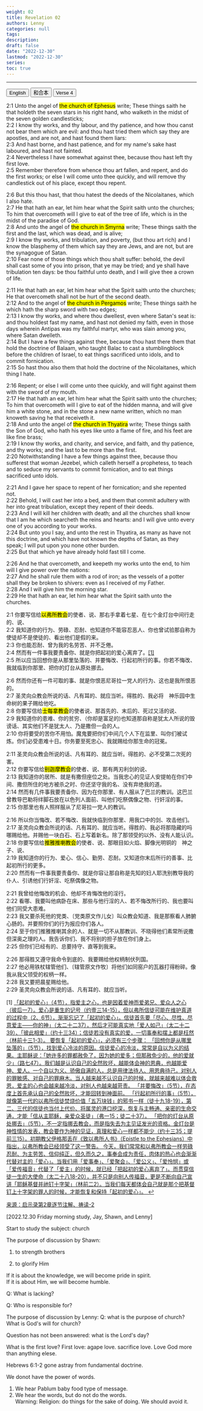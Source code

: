 ```yaml
---
weight: 02
title: Revelation 02
authors: Lenny
categories: null
tags: 
description: 
draft: false
date: "2022-12-30"
lastmod: "2022-12-30"
series:
toc: true
---
```



<!--more-->
---

<!-- Tab links -->
<div class="tab">
  <button class="tablinks active" onclick="tablabel(event, 'english')">English</button>
  <button class="tablinks" onclick="tablabel(event, 'chinese')">和合本</button>
  <button class="tablinks" onclick="tablabel(event, 'verse1')">Verse 4</button>
  
</div>

<!-- Tab content -->
<div id="english" class="tabcontent" style="display:block">

2:1 Unto the angel of <mark class = "lemon">the church of Ephesus</mark> write; These things saith he that holdeth the seven stars in his right hand, who walketh in the midst of the seven golden candlesticks;  
2:2 I know thy works, and thy labour, and thy patience, and how thou canst not bear them which are evil: and thou hast tried them which say they are apostles, and are not, and hast found them liars:  
2:3 And hast borne, and hast patience, and for my name's sake hast laboured, and hast not fainted.  
2:4 Nevertheless I have somewhat against thee, because thou hast left thy first love.  
2:5 Remember therefore from whence thou art fallen, and repent, and do the first works; or else I will come unto thee quickly, and will remove thy candlestick out of his place, except thou repent.  

2:6 But this thou hast, that thou hatest the deeds of the Nicolaitanes, which I also hate.  
2:7 He that hath an ear, let him hear what the Spirit saith unto the churches; To him that overcometh will I give to eat of the tree of life, which is in the midst of the paradise of God.  
2:8 And unto the angel of <mark class = "lemon">the church in Smyrna</mark> write; These things saith the first and the last, which was dead, and is alive;  
2:9 I know thy works, and tribulation, and poverty, (but thou art rich) and I know the blasphemy of them which say they are Jews, and are not, but are the synagogue of Satan.  
2:10 Fear none of those things which thou shalt suffer: behold, the devil shall cast some of you into prison, that ye may be tried; and ye shall have tribulation ten days: be thou faithful unto death, and I will give thee a crown of life.  

2:11 He that hath an ear, let him hear what the Spirit saith unto the churches; He that overcometh shall not be hurt of the second death.  
2:12 And to the angel of <mark class = "lemon">the church in Pergamos</mark> write; These things saith he which hath the sharp sword with two edges;  
2:13 I know thy works, and where thou dwellest, even where Satan's seat is: and thou holdest fast my name, and hast not denied my faith, even in those days wherein Antipas was my faithful martyr, who was slain among you, where Satan dwelleth.  
2:14 But I have a few things against thee, because thou hast there them that hold the doctrine of Balaam, who taught Balac to cast a stumblingblock before the children of Israel, to eat things sacrificed unto idols, and to commit fornication.  
2:15 So hast thou also them that hold the doctrine of the Nicolaitanes, which thing I hate.  

2:16 Repent; or else I will come unto thee quickly, and will fight against them with the sword of my mouth.  
2:17 He that hath an ear, let him hear what the Spirit saith unto the churches; To him that overcometh will I give to eat of the hidden manna, and will give him a white stone, and in the stone a new name written, which no man knoweth saving he that receiveth it.  
2:18 And unto the angel of <mark class = "lemon">the church in Thyatira</mark> write; These things saith the Son of God, who hath his eyes like unto a flame of fire, and his feet are like fine brass;  
2:19 I know thy works, and charity, and service, and faith, and thy patience, and thy works; and the last to be more than the first.  
2:20 Notwithstanding I have a few things against thee, because thou sufferest that woman Jezebel, which calleth herself a prophetess, to teach and to seduce my servants to commit fornication, and to eat things sacrificed unto idols.  

2:21 And I gave her space to repent of her fornication; and she repented not.  
2:22 Behold, I will cast her into a bed, and them that commit adultery with her into great tribulation, except they repent of their deeds.  
2:23 And I will kill her children with death; and all the churches shall know that I am he which searcheth the reins and hearts: and I will give unto every one of you according to your works.  
2:24 But unto you I say, and unto the rest in Thyatira, as many as have not this doctrine, and which have not known the depths of Satan, as they speak; I will put upon you none other burden.  
2:25 But that which ye have already hold fast till I come.  

2:26 And he that overcometh, and keepeth my works unto the end, to him will I give power over the nations:  
2:27 And he shall rule them with a rod of iron; as the vessels of a potter shall they be broken to shivers: even as I received of my Father.  
2:28 And I will give him the morning star.  
2:29 He that hath an ear, let him hear what the Spirit saith unto the churches.  

</div>


<div id="chinese" class="tabcontent">

2:1 你要写信给<mark class = "lemon">以弗所教会</mark>的使者、说、那右手拿着七星、在七个金灯台中间行走的、说、  
2:2 我知道你的行为、劳碌、忍耐、也知道你不能容忍恶人、你也曾试验那自称为使徒却不是使徒的、看出他们是假的来。  
2:3 你也能忍耐、曾为我的名劳苦、并不乏倦。  
2:4 然而有一件事我要责备你、就是你把起初的爱心离弃了。<a id="1_ref" href = "#1">[1]</a>  
2:5 所以应当回想你是从那里坠落的、并要悔改、行起初所行的事。你若不悔改、我就临到你那里、把你的灯台从原处挪去。  

2:6 然而你还有一件可取的事、就是你恨恶尼哥拉一党人的行为、这也是我所恨恶的。  
2:7 圣灵向众教会所说的话、凡有耳的、就应当听。得胜的、我必将　神乐园中生命树的果子赐给他吃。  
2:8 你要写信给<mark class = "lemon">士每拿教会</mark>的使者说、那首先的、末后的、死过又活的说、  
2:9 我知道你的患难、你的贫穷、（你却是富足的)也知道那自称是犹太人所说的毁谤话、其实他们不是犹太人、乃是撒但一会的人。  
2:10 你将要受的苦你不用怕。魔鬼要把你们中间几个人下在监里、叫你们被试炼。你们必受患难十日。你务要至死忠心、我就赐给你那生命的冠冕。  

2:11 圣灵向众教会所说的话、凡有耳的、就应当听。得胜的、必不受第二次死的害。  
2:12 你要写信给<mark class = "lemon">别迦摩教会</mark>的使者、说、那有两刃利剑的说、  
2:13 我知道你的居所、就是有撒但座位之处。当我忠心的见证人安提帕在你们中间、撒但所住的地方被杀之时、你还坚守我的名、没有弃绝我的道。  
2:14 然而有几件事我要责备你、因为在你那里、有人服从了巴兰的教训。这巴兰曾教导巴勒将绊脚石放在以色列人面前、叫他们吃祭偶像之物、行奸淫的事。  
2:15 你那里也有人照样服从了尼哥拉一党人的教训。  

2:16 所以你当悔改、若不悔改、我就快临到你那里、用我口中的剑、攻击他们。  
2:17 圣灵向众教会所说的话、凡有耳的、就应当听。得胜的、我必将那隐藏的吗哪赐给他。并赐他一块白石、石上写着新名。除了那领受的以外、没有人能认识。  
2:18 你要写信给<mark class = "lemon">推雅推喇教会</mark>的使者、说、那眼目如火焰、脚像光明铜的　神之子、说、  
2:19 我知道你的行为、爱心、信心、勤劳、忍耐。又知道你末后所行的善事、比起初所行的更多。  
2:20 然而有一件事我要责备你、就是你容让那自称是先知的妇人耶洗别教导我的仆人、引诱他们行奸淫、吃祭偶像之物。  

2:21 我曾给他悔改的机会、他却不肯悔改他的淫行。  
2:22 看哪、我要叫他病卧在床、那些与他行淫的人、若不悔改所行的、我也要叫他们同受大患难。  
2:23 我又要杀死他的党类、〔党类原文作儿女〕叫众教会知道、我是那察看人肺腑心肠的。并要照你们的行为报应你们各人。  
2:24 至于你们推雅推喇其余的人、就是一切不从那教训、不晓得他们素常所说撒但深奥之理的人。我告诉你们、我不将别的担子放在你们身上。  
2:25 但你们已经有的、总要持守、直等到我来。  

2:26 那得胜又遵守我命令到底的、我要赐给他权柄制伏列国。  
2:27 他必用铁杖辖管他们、〔辖管原文作牧〕将他们如同窑户的瓦器打得粉碎。像我从我父领受的权柄一样。  
2:28 我又要把晨星赐给他。  
2:29 圣灵向众教会所说的话、凡有耳的、就应当听。  


<p id="1">[1] <a href="#1_ref"> 「起初的爱心」（4节），指爱主之心，也是因着爱神而爱弟兄、爱众人之心（彼后一7）。爱心是重生的记号（约壹三14-15），但以弗所信徒可能在维护真道的过程中（2、6节），渐渐忘记了「起初的爱心」。信徒首先要「尽心、尽性、尽意爱主——你的神」（太二十二37），然后才可能真实地「爱人如己」（太二十二39）、「彼此相爱」（约十三34）；信徒若没有真实的爱，一切事奉和摆上都是枉然（林前十三1-3）。  
要恢复「起初的爱心」，必须有三个步骤：  
「回想你是从哪里坠落的」（5节），找到爱心冷淡的原因。信徒爱心的冷淡，常常是自以为义的结果。主耶稣说：「她许多的罪都赦免了，因为她的爱多；但那赦免少的，他的爱就少」（路七47）。我们越是认识自己的全然败坏，越能体会神的恩典，也越能爱神、爱人。一个自以为义、骄傲自满的人，总是用律法待人、用恩典待己，对别人的罪敏感、对自己的罪麻木。当人越来越不认识自己的时候，就越来越难以体会救恩，爱主的心也会越来越冷淡，对别人也越来越苛责。  
「并要悔改」（5节），在态度上首先承认自己的全然败坏，才能回转到神面前。  
「行起初所行的事」（5节），就像第一代的以弗所信徒焚烧价值「五万块钱」的邪书一样（徒十九18-19），第二、三代的信徒也当付上代价、将属灵的港口挖深，恢复与主畅通、亲密的生命交通，才能「信从主耶稣，亲爱众圣徒」（弗一15；徒二十37）。  
「把你的灯台从原处挪去」（5节），不一定指挪去教会，而是指失去为主见证发光的资格。金灯台是神性情的发表，教会要作为神的见证，真理和爱心一样都不能少（约十三35；提前三15）。初期教父伊格那丢在《致以弗所人书》（Epistle to the Ephesians）中指出，以弗所教会已经领受了这一警告。  
今天，我们常常和以弗所教会一样劳碌忍耐、为主劳苦、信仰纯正，但久而久之，事奉会成为责任，肉体的热心也会渐渐代替对主的「爱心」。当我们用「爱事奉」、「爱聚会」、「爱公义」、「爱怜悯」或「爱传福音」代替了「爱主」的时候，就已经「把起初的爱心离弃了」。而贯穿信徒一生的大使命（太二十八18-20），并不只是向别人传福音，更是不断向自己宣讲「耶稣基督并祂钉十字架」（林前二2）。当我们每天都体会自己就是那个把基督钉上十字架的罪人的时候，才能恢复和保持「起初的爱心」。  &#8617;</a></p>
<a href = "https://cmcbiblereading.com/2015/01/11/%e5%90%af%e7%a4%ba%e5%bd%95%e7%ac%ac2%e7%ab%a0%e9%80%90%e8%8a%82%e6%b3%a8%e8%a7%a3%e3%80%81%e7%a5%b7%e8%af%bb-2/" target="_blank" rel="noopener noreferrer">来源：启示录第2章逐节注解、祷读-2</a>
</div>


<div id="verse1" class="tabcontent">

[2022.12.30 Friday morning study, Jay, Shawn, and Lenny]  

Start to study the subject: church  

The purpose of discussion by Shawn:  
1) to strength brothers  

2) to glorify Him  

If it is about the knowledge,  we will become pride in spirit.  
If it is about Him,  we will become humble.  

Q: What is lacking?  

Q: Who is responsible for?  

The purpose of discussion by Lenny:
Q: what is the purpose of church?  What is God's will for church?


Question has not been answered: what is the Lord's day?  



What is the first love?
First love: agape love.  sacrifice love.  Love God more than anything elese.  

Hebrews 6:1-2 gone astray from fundamental doctrine.  


We donot have the power of words.
1) We hear Pablum baby food type of message.  
2) We hear the words, but do not do the words.  
Warning: Religion: do things for the sake of doing.  We should avoid it.

</div>